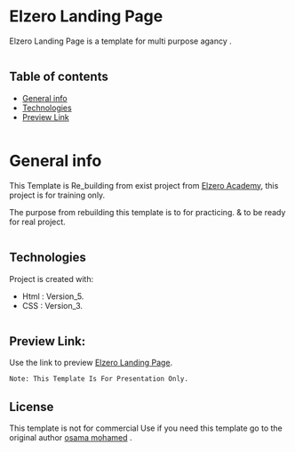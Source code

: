 # Elzero Landing Page
Elzero Landing Page is a template for multi purpose agancy .
```
```

## Table of contents
* [General info](#general-info)
* [Technologies](#technologies)
* [Preview Link](#Preview-Link)

```
```

# General info

This Template is Re_building from exist project from [Elzero Academy](https://elzero.org/), this project is for training only.

The purpose from rebuilding this template is to for practicing. & to be ready for real project.

```
```
## Technologies
Project is created with:
* Html       : Version_5.
* CSS        : Version_3.

```
```

## Preview Link:

Use the link to preview [Elzero Landing Page](https://ali-sabry.github.com/Elzero-Landing-Page).

```bash
Note: This Template Is For Presentation Only.
```




## License
This template is not for commercial Use if you need this template go to the original author [osama mohamed](https://www.facebook.com/OsElzero) .

```

```